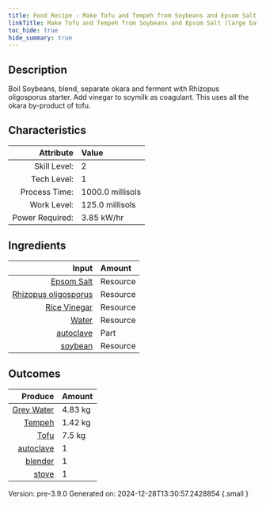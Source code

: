 ```yaml
---
title: Food Recipe - Make Tofu and Tempeh from Soybeans and Epsom Salt (large batch)
linkTitle: Make Tofu and Tempeh from Soybeans and Epsom Salt (large batch)
toc_hide: true
hide_summary: true
---
```


## Description
 Boil Soybeans, blend, separate okara and ferment with Rhizopus&#10;&#9;&#9;&#9;oligosporus starter. Add vinegar to soymilk as coagulant. This uses&#10;&#9;&#9;&#9;all the okara by-product of tofu.

## Characteristics

| Attribute      | Value |
|--------:|:------|
|Skill Level:|2|
|Tech Level:|1|
|Process Time:|1000.0 millisols|
|Work Level:|125.0 millisols|
|Power Required:|3.85 kW/hr|

## Ingredients

| Input      | Amount |
|--------:|:------|
|[Epsom Salt](/docs/definitions/resource/epsom-salt)|Resource|0.0962 kg|
|[Rhizopus oligosporus](/docs/definitions/resource/rhizopus-oligosporus)|Resource|0.0019 kg|
|[Rice Vinegar](/docs/definitions/resource/rice-vinegar)|Resource|0.112 kg|
|[Water](/docs/definitions/resource/water)|Resource|18.7 kg|
|[autoclave](/docs/definitions/part/autoclave)|Part|1|
|[soybean](/docs/definitions/resource/soybean)|Resource|1.7 kg|

## Outcomes


| Produce      | Amount |
|--------:|:------|
|[Grey Water](/docs/definitions/resource/grey-water)|4.83 kg|
|[Tempeh](/docs/definitions/resource/tempeh)|1.42 kg|
|[Tofu](/docs/definitions/resource/tofu)|7.5 kg|
|[autoclave](/docs/definitions/part/autoclave)|1|
|[blender](/docs/definitions/part/blender)|1|
|[stove](/docs/definitions/part/stove)|1|


Version: pre-3.9.0 Generated on: 2024-12-28T13:30:57.2428854
{.small }

